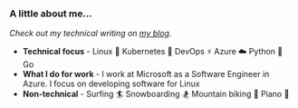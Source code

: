 ### A little about me...

*Check out my technical writing on [my blog](https://trstringer.com).*

* **Technical focus** - Linux :penguin:  Kubernetes :whale: DevOps :zap: Azure :cloud: Python :snake: Go
* **What I do for work** - I work at Microsoft as a Software Engineer in Azure. I focus on developing software for Linux
* **Non-technical** -  Surfing :surfer: Snowboarding :snowboarder: Mountain biking :mountain_bicyclist: Piano :musical_note:
